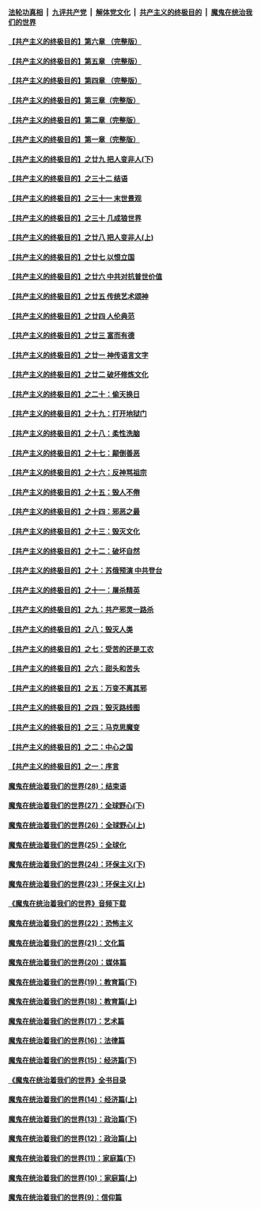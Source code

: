 ####  [法轮功真相](../../../../basic/blob/master/README.md?t=06101131) &nbsp;|&nbsp; [九评共产党](../../../../9ping.md/blob/master/README.md?t=06101131) &nbsp;|&nbsp; [解体党文化](../../../../jtdwh.md/blob/master/README.md?t=06101131)  &nbsp;|&nbsp; [共产主义的终极目的](../../../../gczydzjmd.md/blob/master/README.md?t=06101131) &nbsp;|&nbsp; [魔鬼在统治我们的世界](../../../../mgztzwmdsj.md/blob/master/README.md?t=06101131) 

#### [【共产主义的终极目的】第六章 （完整版）](../pages/nsc422/n11428913.md?t=06101131) 

#### [【共产主义的终极目的】第五章 （完整版）](../pages/nsc422/n11428912.md?t=06101131) 

#### [【共产主义的终极目的】第四章 （完整版）](../pages/nsc422/n11428907.md?t=06101131) 

#### [【共产主义的终极目的】第三章（完整版）](../pages/nsc422/n11428848.md?t=06101131) 

#### [【共产主义的终极目的】第二章（完整版）](../pages/nsc422/n11428831.md?t=06101131) 

#### [【共产主义的终极目的】第一章（完整版）](../pages/nsc422/n11417651.md?t=06101131) 

#### [【共产主义的终极目的】之廿九 把人变非人(下)](../pages/nsc422/n11344140.md?t=06101131) 

#### [【共产主义的终极目的】之三十二 结语](../pages/nsc422/n11360535.md?t=06101131) 

#### [【共产主义的终极目的】之三十一 末世景观](../pages/nsc422/n11351129.md?t=06101131) 

#### [【共产主义的终极目的】之三十 几成狼世界](../pages/nsc422/n11348280.md?t=06101131) 

#### [【共产主义的终极目的】之廿八 把人变非人(上)](../pages/nsc422/n11340492.md?t=06101131) 

#### [【共产主义的终极目的】之廿七 以恨立国](../pages/nsc422/n11336944.md?t=06101131) 

#### [【共产主义的终极目的】之廿六 中共对抗普世价值](../pages/nsc422/n11324785.md?t=06101131) 

#### [【共产主义的终极目的】之廿五 传统艺术颂神](../pages/nsc422/n11296396.md?t=06101131) 

#### [【共产主义的终极目的】之廿四 人伦典范](../pages/nsc422/n11296397.md?t=06101131) 

#### [【共产主义的终极目的】之廿三 富而有德](../pages/nsc422/n11283598.md?t=06101131) 

#### [【共产主义的终极目的】之廿一 神传语言文字](../pages/nsc422/n11263265.md?t=06101131) 

#### [【共产主义的终极目的】之廿二 破坏修炼文化](../pages/nsc422/n11245728.md?t=06101131) 

#### [【共产主义的终极目的】之二十：偷天换日](../pages/nsc422/n11238846.md?t=06101131) 

#### [【共产主义的终极目的】之十九：打开地狱门](../pages/nsc422/n11206376.md?t=06101131) 

#### [【共产主义的终极目的】之十八：柔性洗脑](../pages/nsc422/n11199994.md?t=06101131) 

#### [【共产主义的终极目的】之十七：颠倒善恶](../pages/nsc422/n11179782.md?t=06101131) 

#### [【共产主义的终极目的】之十六：反神骂祖宗](../pages/nsc422/n11166798.md?t=06101131) 

#### [【共产主义的终极目的】之十五：毁人不倦](../pages/nsc422/n11166792.md?t=06101131) 

#### [【共产主义的终极目的】之十四：邪恶之最](../pages/nsc422/n11150249.md?t=06101131) 

#### [【共产主义的终极目的】之十三：毁灭文化](../pages/nsc422/n11135227.md?t=06101131) 

#### [【共产主义的终极目的】之十二：破坏自然](../pages/nsc422/n11135214.md?t=06101131) 

#### [【共产主义的终极目的】之十：苏俄预演 中共登台](../pages/nsc422/n11118424.md?t=06101131) 

#### [【共产主义的终极目的】之十一：屠杀精英](../pages/nsc422/n11118442.md?t=06101131) 

#### [【共产主义的终极目的】之九：共产邪灵一路杀](../pages/nsc422/n11114139.md?t=06101131) 

#### [【共产主义的终极目的】之八：毁灭人类](../pages/nsc422/n11108503.md?t=06101131) 

#### [【共产主义的终极目的】之七：受苦的还是工农](../pages/nsc422/n11101809.md?t=06101131) 

#### [【共产主义的终极目的】之六：甜头和苦头](../pages/nsc422/n11096971.md?t=06101131) 

#### [【共产主义的终极目的】之五：万变不离其邪](../pages/nsc422/n11091285.md?t=06101131) 

#### [【共产主义的终极目的】之四：毁灭路线图](../pages/nsc422/n11086284.md?t=06101131) 

#### [【共产主义的终极目的】之三：马克思魔变](../pages/nsc422/n11061941.md?t=06101131) 

#### [【共产主义的终极目的】之二：中心之国](../pages/nsc422/n11047728.md?t=06101131) 

#### [【共产主义的终极目的】之一：序言](../pages/nsc422/n11086077.md?t=06101131) 

#### [魔鬼在统治着我们的世界(28)：结束语](../pages/nsc422/n10936246.md?t=06101131) 

#### [魔鬼在统治着我们的世界(27)：全球野心(下)](../pages/nsc422/n10928319.md?t=06101131) 

#### [魔鬼在统治着我们的世界(26)：全球野心(上)](../pages/nsc422/n10900318.md?t=06101131) 

#### [魔鬼在统治着我们的世界(25)：全球化](../pages/nsc422/n10788205.md?t=06101131) 

#### [魔鬼在统治着我们的世界(24)：环保主义(下)](../pages/nsc422/n10695307.md?t=06101131) 

#### [魔鬼在统治着我们的世界(23)：环保主义(上)](../pages/nsc422/n10688613.md?t=06101131) 

#### [《魔鬼在统治着我们的世界》音频下载](../pages/nsc422/n10635553.md?t=06101131) 

#### [魔鬼在统治着我们的世界(22)：恐怖主义](../pages/nsc422/n10614727.md?t=06101131) 

#### [魔鬼在统治着我们的世界(21)：文化篇](../pages/nsc422/n10597706.md?t=06101131) 

#### [魔鬼在统治着我们的世界(20)：媒体篇](../pages/nsc422/n10586579.md?t=06101131) 

#### [魔鬼在统治着我们的世界(19)：教育篇(下)](../pages/nsc422/n10564808.md?t=06101131) 

#### [魔鬼在统治着我们的世界(18)：教育篇(上)](../pages/nsc422/n10526970.md?t=06101131) 

#### [魔鬼在统治着我们的世界(17)：艺术篇](../pages/nsc422/n10499093.md?t=06101131) 

#### [魔鬼在统治着我们的世界(16)：法律篇](../pages/nsc422/n10485969.md?t=06101131) 

#### [魔鬼在统治着我们的世界(15)：经济篇(下)](../pages/nsc422/n10469975.md?t=06101131) 

#### [《魔鬼在统治着我们的世界》全书目录](../pages/nsc422/n10464261.md?t=06101131) 

#### [魔鬼在统治着我们的世界(14)：经济篇(上)](../pages/nsc422/n10457370.md?t=06101131) 

#### [魔鬼在统治着我们的世界(13)：政治篇(下)](../pages/nsc422/n10448270.md?t=06101131) 

#### [魔鬼在统治着我们的世界(12)：政治篇(上)](../pages/nsc422/n10444576.md?t=06101131) 

#### [魔鬼在统治着我们的世界(11)：家庭篇(下)](../pages/nsc422/n10440961.md?t=06101131) 

#### [魔鬼在统治着我们的世界(10)：家庭篇(上)](../pages/nsc422/n10435448.md?t=06101131) 

#### [魔鬼在统治着我们的世界(9)：信仰篇](../pages/nsc422/n10432159.md?t=06101131) 

